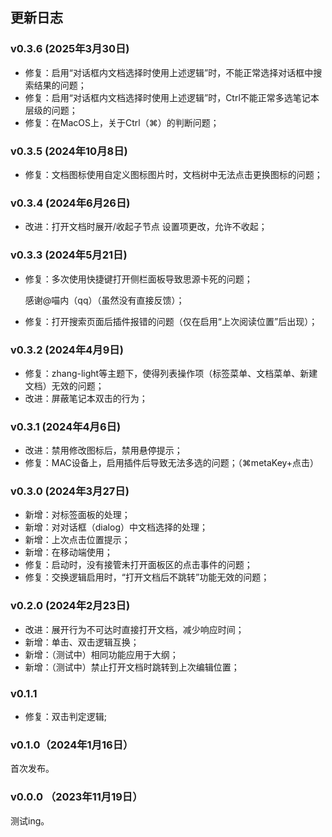 ## 更新日志

### v0.3.6 (2025年3月30日)

- 修复：启用“对话框内文档选择时使用上述逻辑”时，不能正常选择对话框中搜索结果的问题；
- 修复：启用“对话框内文档选择时使用上述逻辑”时，Ctrl不能正常多选笔记本层级的问题；
- 修复：在MacOS上，关于Ctrl（⌘）的判断问题；

### v0.3.5 (2024年10月8日)

- 修复：文档图标使用自定义图标图片时，文档树中无法点击更换图标的问题；

### v0.3.4 (2024年6月26日)

- 改进：打开文档时展开/收起子节点 设置项更改，允许不收起；

### v0.3.3 (2024年5月21日)
- 修复：多次使用快捷键打开侧栏面板导致思源卡死的问题；
  
  感谢@喵内（qq）（虽然没有直接反馈）；
- 修复：打开搜索页面后插件报错的问题（仅在启用“上次阅读位置”后出现）；

### v0.3.2 (2024年4月9日)

- 修复：zhang-light等主题下，使得列表操作项（标签菜单、文档菜单、新建文档）无效的问题；
- 改进：屏蔽笔记本双击的行为；

### v0.3.1 (2024年4月6日)

- 改进：禁用修改图标后，禁用悬停提示；
- 修复：MAC设备上，启用插件后导致无法多选的问题；（⌘metaKey+点击）

### v0.3.0 (2024年3月27日)

- 新增：对标签面板的处理；
- 新增：对对话框（dialog）中文档选择的处理；
- 新增：上次点击位置提示；
- 新增：在移动端使用；
- 修复：启动时，没有接管未打开面板区的点击事件的问题；
- 修复：交换逻辑启用时，“打开文档后不跳转”功能无效的问题；

### v0.2.0 (2024年2月23日)
- 改进：展开行为不可达时直接打开文档，减少响应时间；
- 新增：单击、双击逻辑互换；
- 新增：（测试中）相同功能应用于大纲；
- 新增：（测试中）禁止打开文档时跳转到上次编辑位置；

### v0.1.1

- 修复：双击判定逻辑;

### v0.1.0（2024年1月16日）

首次发布。

### v0.0.0 （2023年11月19日）

测试ing。